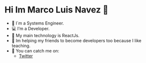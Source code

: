 # Hi Im Marco Luis Navez 👋

- :blue_book: I´m a Systems Engineer.
- :computer: I’m a Developer.
- :notebook: My main technology is ReactJs.
- :two_men_holding_hands: Im helping my friends to become developers too because I like teaching.
- :iphone: You can catch me on:
	- [Twitter](https://twitter.com/Marcoluisnvz)

